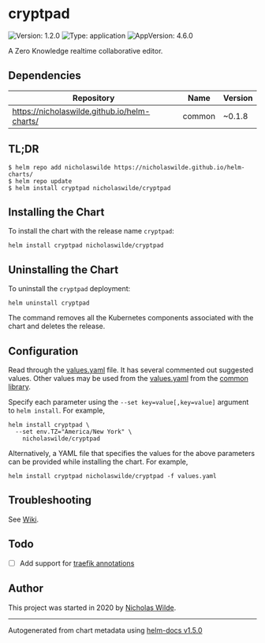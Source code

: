 # cryptpad

![Version: 1.2.0](https://img.shields.io/badge/Version-1.2.0-informational?style=flat-square) ![Type: application](https://img.shields.io/badge/Type-application-informational?style=flat-square) ![AppVersion: 4.6.0](https://img.shields.io/badge/AppVersion-4.6.0-informational?style=flat-square)

A Zero Knowledge realtime collaborative editor.

## Dependencies

| Repository | Name | Version |
|------------|------|---------|
| https://nicholaswilde.github.io/helm-charts/ | common | ~0.1.8 |

## TL;DR
```console
$ helm repo add nicholaswilde https://nicholaswilde.github.io/helm-charts/
$ helm repo update
$ helm install cryptpad nicholaswilde/cryptpad
```

## Installing the Chart
To install the chart with the release name `cryptpad`:
```console
helm install cryptpad nicholaswilde/cryptpad
```

## Uninstalling the Chart
To uninstall the `cryptpad` deployment:
```console
helm uninstall cryptpad
```
The command removes all the Kubernetes components associated with the chart and deletes the release.

## Configuration

Read through the [values.yaml](./values.yaml) file. It has several commented out suggested values.
Other values may be used from the [values.yaml](../common/values.yaml) from the [common library](../common).

Specify each parameter using the `--set key=value[,key=value]` argument to `helm install`. For example,
```console
helm install cryptpad \
  --set env.TZ="America/New York" \
    nicholaswilde/cryptpad
```

Alternatively, a YAML file that specifies the values for the above parameters can be provided while installing the chart.
For example,
```console
helm install cryptpad nicholaswilde/cryptpad -f values.yaml
```

## Troubleshooting
See [Wiki](https://github.com/nicholaswilde/helm-charts/wiki/Troubleshooting).

## Todo
- [ ] Add support for [traefik annotations](https://github.com/xwiki-labs/cryptpad-docker/blob/master/traefik2.yml)

## Author
This project was started in 2020 by [Nicholas Wilde](https://github.com/nicholaswilde).

----------------------------------------------
Autogenerated from chart metadata using [helm-docs v1.5.0](https://github.com/norwoodj/helm-docs/releases/v1.5.0)

